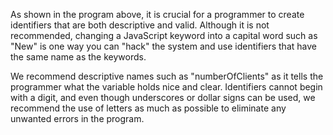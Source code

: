 As shown in the program above, it is crucial for a programmer to create identifiers that are both descriptive and valid. Although it is not recommended, changing a JavaScript keyword into a capital word such as "New" is one way you can "hack" the system and use identifiers that have the same name as the keywords.

We recommend descriptive names such as "numberOfClients" as it tells the programmer what the variable holds nice and clear. Identifiers cannot begin with a digit, and even though underscores or dollar signs can be used, we recommend the use of letters as much as possible to eliminate any unwanted errors in the program.